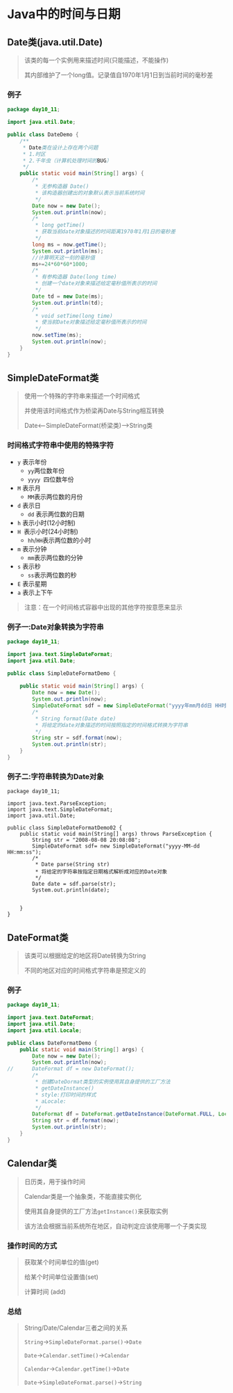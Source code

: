 # Java中的时间与日期

## Date类(java.util.Date)

> 该类的每一个实例用来描述时间(只能描述，不能操作)
>
> 其内部维护了一个long值。记录值自1970年1月1日到当前时间的毫秒差

### 例子

```java
package day10_11;

import java.util.Date;

public class DateDemo {
	/**
	 * Date类在设计上存在两个问题
	 * 1.时区
	 * 2.千年虫（计算机处理时间的BUG）
	 */
	public static void main(String[] args) {
		/*
		 * 无参构造器 Date()
		 * 该构造器创建出的对象默认表示当前系统时间
		 */
		Date now = new Date();
		System.out.println(now);
		/*
		 * long getTime()
		 * 获取当前date对象描述的时间距离1970年1月1日的毫秒差
		 */
		long ms = now.getTime();
		System.out.println(ms);
		//计算明天这一刻的毫秒值
		ms+=24*60*60*1000;
		/*
		 * 有参构造器 Date(long time)
		 * 创建一个date对象来描述给定毫秒值所表示的时间
		 */
		Date td = new Date(ms);
		System.out.println(td);
		/*
		 * void setTime(long time)
		 * 使当前Date对象描述给定毫秒值所表示的时间
		 */
		now.setTime(ms);
		System.out.println(now);
	}
}
```



## SimpleDateFormat类

> 使用一个特殊的字符串来描述一个时间格式
>
> 并使用该时间格式作为桥梁再Date与String相互转换
>
> Date<--SimpleDateFormat(桥梁类)-->String类

### 时间格式字符串中使用的特殊字符

- `y` 表示年份
  - `yy`两位数年份
  - `yyyy `四位数年份
- `M` 表示月
  - `MM`表示两位数的月份
- `d` 表示日
  - `dd` 表示两位数的日期
- `h` 表示小时(12小时制)
- `H `表示小时(24小时制)
  - `hh`/`HH`表示两位数的小时
- `m` 表示分钟
  - `mm`表示两位数的分钟
- `s` 表示秒
  - `ss`表示两位数的秒
- `E` 表示星期
- `a` 表示上下午

> 注意：在一个时间格式容器中出现的其他字符按意愿来显示

### 例子一:Date对象转换为字符串

```java
package day10_11;

import java.text.SimpleDateFormat;
import java.util.Date;

public class SimpleDateFormatDemo {
	
	public static void main(String[] args) {
		Date now = new Date();
		System.out.println(now);
		SimpleDateFormat sdf = new SimpleDateFormat("yyyy年mm月dd日 HH时mm分ss秒 E a");
		/*
		 * String format(Date date)
		 * 将给定的date对象描述的时间按照指定的时间格式转换为字符串
		 */
		String str = sdf.format(now);
		System.out.println(str);
	}
}

```

### 例子二:字符串转换为Date对象

```
package day10_11;

import java.text.ParseException;
import java.text.SimpleDateFormat;
import java.util.Date;

public class SimpleDateFormatDemo02 {
	public static void main(String[] args) throws ParseException {
		String str = "2008-08-08 20:08:08";
		SimpleDateFormat sdf= new SimpleDateFormat("yyyy-MM-dd HH:mm:ss");
		/*
		 * Date parse(String str)
		 * 将给定的字符串按指定日期格式解析成对应的Date对象
		 */
		Date date = sdf.parse(str);
		System.out.println(date);
		
		
	}
}
```

## DateFormat类

> 该类可以根据给定的地区将Date转换为String
>
> 不同的地区对应的时间格式字符串是预定义的

### 例子

```java
package day10_11;

import java.text.DateFormat;
import java.util.Date;
import java.util.Locale;

public class DateFormatDemo {
	public static void main(String[] args) {
		Date now = new Date();
		System.out.println(now);
//		DateFormat df = new DateFormat();
		/*
		 * 创建DateDormat类型的实例使用其自身提供的工厂方法
		 * getDateInstance()
		 * style:打印时间的样式
		 * aLocale:
		 */
		DateFormat df = DateFormat.getDateInstance(DateFormat.FULL, Locale.ENGLISH);
		String str = df.format(now);
		System.out.println(str);
	}
}
```



## Calendar类

>  日历类，用于操作时间
>
> Calendar类是一个抽象类，不能直接实例化
>
> 使用其自身提供的工厂方法`getInstance()`来获取实例
>
> 该方法会根据当前系统所在地区，自动判定应该使用哪一个子类实现

### 操作时间的方式

> 获取某个时间单位的值(get)
>
> 给某个时间单位设置值(set)
>
> 计算时间 (add)



### 总结

>String/Date/Calendar三者之间的关系
>
>`String`->`SimpleDateFormat.parse()`->`Date`
>
>`Date`->`Calendar.setTime()`->`Calendar`
>
>`Calendar`->`Calendar.getTime()`->`Date`
>
>`Date`->`SimpleDateFormat.parse()`->`String`
>
> 